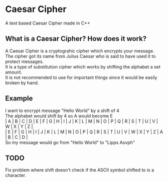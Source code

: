 # Caesar Cipher
A text based Caesar Cipher made in C++
## What is a Caesar Cipher? How does it work?
A Caesar Cipher is a cryptograhic cipher which encrypts your message.  
The cipher got its name from Julius Caesar who is said to have used it to protect messages.  
It is a type of substitution cipher which works by shifting the alphabet a set amount.  
It is not recommended to use for important things since it would be easily broken by hand.  
## Example
I want to encrypt message "Hello World" by a shift of 4  
The alphabet would shift by 4 so A would become E  
| A | B | C | D | E | F | G | H | I | J | K | L | M | N | O | P | Q | R | S | T | U | V | W | X | Y | Z |  
| E | F | G | H | I | J | K | L | M | N | O | P | Q | R | S | T | U | V | W | X | Y | Z | A | B | C | D |  
So my message would go from "Hello World" to "Lipps Asvph"  
## TODO
Fix problem where shift doesn't check if the ASCII symbol shifted to is a character.
